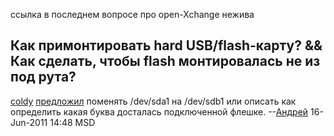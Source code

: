 ссылка в последнем вопросе про open-Xchange нежива

## Как примонтировать hard USB/flash-карту? && Как сделать, чтобы flash монтировалась не из под рута?

[coldy](User:coldy "wikilink")
[предложил](http://www.linux.org.ru/jump-message.jsp?msgid=6391190&cid=6391211)
поменять /dev/sda1 на /dev/sdb1 или описать как определить какая буква
досталась подключенной флешке. --[Андрей](User:adriano32 "wikilink")
16-Jun-2011 14:48 MSD